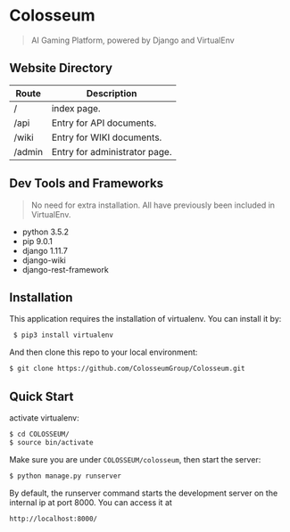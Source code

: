 # Colosseum

> AI Gaming Platform, powered by Django and VirtualEnv

## Website Directory

Route |	Description|
-------|-------------|
/ 	|index page. |
/api 	|Entry for API documents.|
/wiki |	Entry for WIKI documents.|
/admin | Entry for administrator page.|

## Dev Tools and Frameworks
> No need for extra installation. All have previously been included in VirtualEnv.
* python 3.5.2
* pip 9.0.1
* django 1.11.7
* django-wiki 
* django-rest-framework

## Installation
This application requires the installation of virtualenv. You can install it by:
```bash
 $ pip3 install virtualenv
```
And then clone this repo to your local environment:
```bash
$ git clone https://github.com/ColosseumGroup/Colosseum.git
```

## Quick Start
activate virtualenv:
```bash
$ cd COLOSSEUM/
$ source bin/activate
```
Make sure you are under ``COLOSSEUM/colosseum``, then start the server:
```bash
$ python manage.py runserver 
```
By default, the runserver command starts the development server on the internal ip at port 8000. You can access it at
```bash
http://localhost:8000/
```



